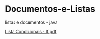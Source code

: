 # Documentos-e-Listas
listas e documentos - java

[Lista Condicionais - If.pdf](https://github.com/biavitoria/Documentos-e-Listas/files/7776263/Lista.Condicionais.-.If.pdf)
